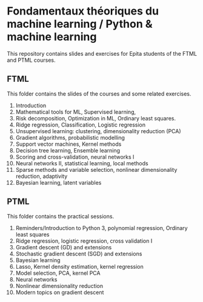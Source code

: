 # Fondamentaux théoriques du machine learning / Python & machine learning
This repository contains slides and exercises for Epita students of the FTML
and PTML courses.

## FTML

This folder contains the slides of the courses and some related exercises.

1. Introduction
2. Mathematical tools for ML, Supervised learning, 
3. Risk decomposition, Optimization in ML, Ordinary least squares.
4. Ridge regression, Classification, Logistic regression
5. Unsupervised learning: clustering, dimensionality reduction (PCA)
6. Gradient algorithms, probabilistic modelling
7. Support vector machines, Kernel methods
8. Decision tree learning, Ensemble learning
9. Scoring and cross-validation, neural networks I
10. Neural networks II, statistical learning, local methods
11. Sparse methods and variable selection, nonlinear dimensionality reduction, adaptivity
12. Bayesian learning, latent variables

## PTML

This folder contains the practical sessions.

1. Reminders/Introduction to Python 3, polynomial regression, Ordinary least squares
2. Ridge regression, logistic regression, cross validation I
3. Gradient descent (GD) and extensions
4. Stochastic gradient descent (SGD) and extensions
5. Bayesian learning
6. Lasso, Kernel density estimation, kernel regression
7. Model selection, PCA, kernel PCA
8. Neural networks
9. Nonlinear dimensionality reduction
10. Modern topics on gradient descent
